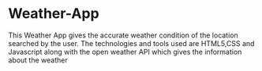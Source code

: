 # Weather-App
This Weather App gives the accurate weather condition of the location searched by the user.
The technologies and tools used are HTML5,CSS and Javascript along with the open weather API which gives the information about the weather  
